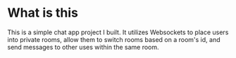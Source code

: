 # What is this
This is a simple chat app project I built. It utilizes Websockets to place users into private rooms, allow them to switch rooms based on a room's id, and send messages to other uses within the same room.
